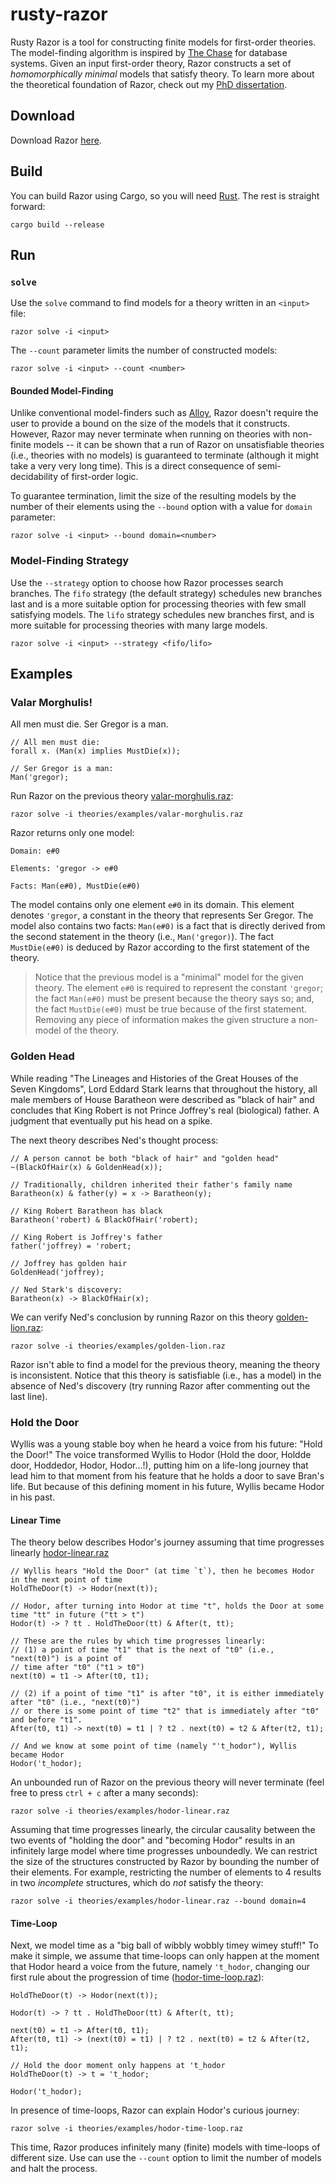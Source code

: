 # rusty-razor

Rusty Razor is a tool for constructing finite models for first-order theories. The model-finding algorithm is inspired by [The Chase](https://en.wikipedia.org/wiki/Chase_(algorithm)) for database systems. Given an input first-order theory, Razor constructs a set of *homomorphically minimal* models that satisfy theory. To learn more about the theoretical foundation of Razor, check out my [PhD dissertation](https://digitalcommons.wpi.edu/etd-dissertations/458/).

## Download

Download Razor [here](https://github.com/salmans/rusty-razor/releases).

## Build

You can build Razor using Cargo, so you will need [Rust](https://www.rust-lang.org). The rest is straight forward:

```
cargo build --release
```

## Run

### `solve`

Use the `solve` command to find models for a theory written in an `<input>` file:

```
razor solve -i <input>
```

The `--count` parameter limits the number of constructed models:

```
razor solve -i <input> --count <number>
```

#### Bounded Model-Finding

Unlike conventional model-finders such as [Alloy](http://alloytools.org), Razor doesn't require the user to provide a bound on the size of the models that it constructs. However, Razor may never terminate when running on theories with non-finite models -- it can be shown that a run of Razor on unsatisfiable theories (i.e., theories with no models) is guaranteed to terminate (although it might take a very very long time). This is a direct consequence of semi-decidability of first-order logic.

To guarantee termination, limit the size of the resulting models by the number of their elements using the `--bound` option with a value for `domain` parameter:

```
razor solve -i <input> --bound domain=<number>
```

### Model-Finding Strategy

Use the `--strategy` option to choose how Razor processes search branches. The `fifo` strategy (the default strategy) schedules new branches last and is a more suitable option for processing theories with few small satisfying models. The `lifo` strategy schedules new branches first, and is more suitable for processing theories with many large models.

```
razor solve -i <input> --strategy <fifo/lifo>
```

## Examples

### Valar Morghulis!
All men must die. 
Ser Gregor is a man. 

```
// All men must die:
forall x. (Man(x) implies MustDie(x));

// Ser Gregor is a man:
Man('gregor);
```

Run Razor on the previous theory [valar-morghulis.raz](https://github.com/salmans/rusty-razor/blob/master/theories/examples/valar-morghulis.raz):

```
razor solve -i theories/examples/valar-morghulis.raz
```

Razor returns only one model:

```
Domain: e#0

Elements: 'gregor -> e#0

Facts: Man(e#0), MustDie(e#0)
```

The model contains only one element `e#0` in its domain. This element denotes `'gregor`, a constant in the theory that represents Ser Gregor. The model also contains two facts: `Man(e#0)` is a fact that is directly derived from the second statement in the theory (i.e., `Man('gregor)`). The fact `MustDie(e#0)` is deduced by Razor according to the first statement of the theory.

> Notice that the previous model is a "minimal" model for the given theory. The element `e#0` is required to represent the constant `'gregor`; the fact `Man(e#0)` must be present because the theory says so; and, the fact `MustDie(e#0)` must be true because of the first statement. Removing any piece of information makes the given structure a non-model of the theory.

### Golden Head
While reading "The Lineages and Histories of the Great Houses of the Seven Kingdoms", Lord Eddard Stark learns that throughout the history, all male members of House Baratheon were described as "black of hair" and concludes that King Robert is not Prince Joffrey's real (biological) father. A judgment that eventually put his head on a spike.

The next theory describes Ned's thought process:

```
// A person cannot be both "black of hair" and "golden head"
~(BlackOfHair(x) & GoldenHead(x));

// Traditionally, children inherited their father's family name
Baratheon(x) & father(y) = x -> Baratheon(y);

// King Robert Baratheon has black
Baratheon('robert) & BlackOfHair('robert);

// King Robert is Joffrey's father
father('joffrey) = 'robert;

// Joffrey has golden hair
GoldenHead('joffrey);

// Ned Stark's discovery:
Baratheon(x) -> BlackOfHair(x);
```

We can verify Ned's conclusion by running Razor on this theory  [golden-lion.raz](https://github.com/salmans/rusty-razor/blob/master/theories/examples/golden-lion.raz):

```
razor solve -i theories/examples/golden-lion.raz
```

Razor isn't able to find a model for the previous theory, meaning the theory is inconsistent. Notice that this theory is satisfiable (i.e., has a model) in the absence of Ned's discovery (try running Razor after commenting out the last line).

### Hold the Door

Wyllis was a young stable boy when he heard a voice from his future: "Hold the Door!" The voice transformed Wyllis to Hodor (Hold the door, Holdde door, Hoddedor, Hodor, Hodor...!), putting him on a life-long journey that lead him to that moment from his feature that he holds a door to save Bran's life. But because of this defining moment in his future, Wyllis became Hodor in his past.

#### Linear Time
The theory below describes Hodor's journey assuming that time progresses linearly [hodor-linear.raz](https://github.com/salmans/rusty-razor/blob/master/theories/examples/hodor-linear.raz)

```
// Wyllis hears "Hold the Door" (at time `t`), then he becomes Hodor in the next point of time
HoldTheDoor(t) -> Hodor(next(t));

// Hodor, after turning into Hodor at time "t", holds the Door at some time "tt" in future ("tt > t")
Hodor(t) -> ? tt . HoldTheDoor(tt) & After(t, tt);

// These are the rules by which time progresses linearly:
// (1) a point of time "t1" that is the next of "t0" (i.e., "next(t0)") is a point of
// time after "t0" ("t1 > t0")
next(t0) = t1 -> After(t0, t1);

// (2) if a point of time "t1" is after "t0", it is either immediately after "t0" (i.e., "next(t0)")
// or there is some point of time "t2" that is immediately after "t0" and before "t1".
After(t0, t1) -> next(t0) = t1 | ? t2 . next(t0) = t2 & After(t2, t1);

// And we know at some point of time (namely "'t_hodor"), Wyllis became Hodor
Hodor('t_hodor);
```

An unbounded run of Razor on the previous theory will never terminate (feel free to press `ctrl + c` after a many seconds):

```
razor solve -i theories/examples/hodor-linear.raz
```

Assuming that time progresses linearly, the circular causality between the two events of "holding the door" and "becoming Hodor" results in an infinitely large model where time progresses unboundedly. We can restrict the size of the structures constructed by Razor by bounding the number of their elements. For example, restricting the number of elements to 4 results in two *incomplete* structures, which do *not* satisfy the theory:

```
razor solve -i theories/examples/hodor-linear.raz --bound domain=4
```

#### Time-Loop

Next, we model time as a "big ball of wibbly wobbly timey wimey stuff!" To make it simple, we assume that time-loops can only happen at the moment that Hodor heard a voice from the future, namely `'t_hodor`, changing our first rule about the progression of time ([hodor-time-loop.raz](https://github.com/salmans/rusty-razor/blob/master/theories/examples/hodor-time-loop.raz)):

```
HoldTheDoor(t) -> Hodor(next(t));

Hodor(t) -> ? tt . HoldTheDoor(tt) & After(t, tt);

next(t0) = t1 -> After(t0, t1);
After(t0, t1) -> (next(t0) = t1) | ? t2 . next(t0) = t2 & After(t2, t1);

// Hold the door moment only happens at 't_hodor
HoldTheDoor(t) -> t = 't_hodor;

Hodor('t_hodor);
```

In presence of time-loops, Razor can explain Hodor's curious journey:

```
razor solve -i theories/examples/hodor-time-loop.raz
```

This time, Razor produces infinitely many (finite) models with time-loops of different size. Use can use the `--count` option to limit the number of models and halt the process.
